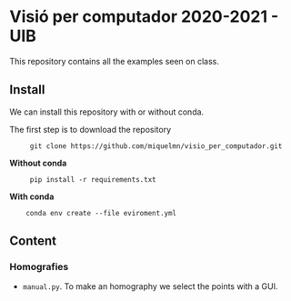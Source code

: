 # Visió per computador 2020-2021 - UIB 

This repository contains all the examples seen on class. 

## Install

We can install this repository with or without conda.

The first step is to download the repository
```
     git clone https://github.com/miquelmn/visio_per_computador.git
```
**Without conda**
```
     pip install -r requirements.txt
```
**With conda**
```
    conda env create --file eviroment.yml
```

## Content
### Homografies
+ ``manual.py``. To make an homography we select the points with a GUI.   
 
